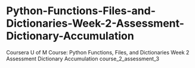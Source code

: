 # Python-Functions-Files-and-Dictionaries-Week-2-Assessment-Dictionary-Accumulation
Coursera U of M Course: Python Functions, Files, and Dictionaries Week 2 Assessment Dictionary Accumulation course_2_assessment_3
